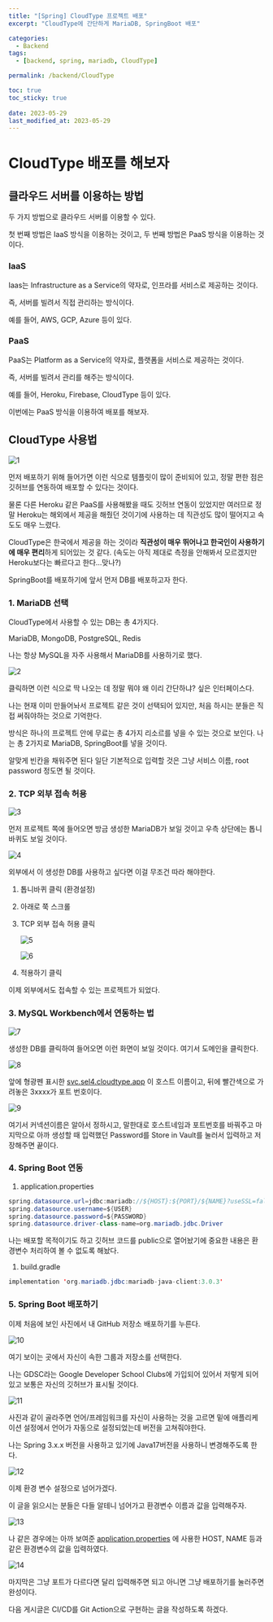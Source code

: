 ```yaml
---
title: "[Spring] CloudType 프로젝트 배포"
excerpt: "CloudType에 간단하게 MariaDB, SpringBoot 배포"

categories:
  - Backend
tags:
  - [backend, spring, mariadb, CloudType]

permalink: /backend/CloudType

toc: true
toc_sticky: true
 
date: 2023-05-29
last_modified_at: 2023-05-29
---
```


# CloudType 배포를 해보자

## 클라우드 서버를 이용하는 방법

두 가지 방법으로 클라우드 서버를 이용할 수 있다.

첫 번째 방법은 IaaS 방식을 이용하는 것이고, 두 번째 방법은 PaaS 방식을 이용하는 것이다.

### IaaS

Iaas는 Infrastructure as a Service의 약자로, 인프라를 서비스로 제공하는 것이다.

즉, 서버를 빌려서 직접 관리하는 방식이다.

예를 들어, AWS, GCP, Azure 등이 있다.

### PaaS

PaaS는 Platform as a Service의 약자로, 플랫폼을 서비스로 제공하는 것이다.

즉, 서버를 빌려서 관리를 해주는 방식이다.

예를 들어, Heroku, Firebase, CloudType 등이 있다.

이번에는 PaaS 방식을 이용하여 배포를 해보자.

## CloudType 사용법

![1](https://jsw6701.github.io/assets/images/posts_img/230529/1.png)

먼저 배포하기 위해 들어가면 이런 식으로 템플릿이 많이 준비되어 있고, 정말 편한 점은 깃허브를 연동하여 배포할 수 있다는 것이다.

물론 다른 Heroku 같은 PaaS를 사용해봤을 때도 깃허브 연동이 있었지만 여러므로 정말 Heroku는 해외에서 제공을 해줬던 것이기에 사용하는 데 직관성도 많이 떨어지고 속도도 매우 느렸다.

CloudType은 한국에서 제공을 하는 것이라 **직관성이 매우 뛰어나고 한국인이 사용하기에 매우 편리**하게 되어있는 것 같다. (속도는 아직 제대로 측정을 안해봐서 모르겠지만 Heroku보다는 빠르다고 한다…맞나?)

SpringBoot를 배포하기에 앞서 먼저 DB를 배포하고자 한다.

### 1. MariaDB 선택

CloudType에서 사용할 수 있는 DB는 총 4가지다.

MariaDB, MongoDB, PostgreSQL, Redis

나는 항상 MySQL을 자주 사용해서 MariaDB를 사용하기로 했다.

![2](https://jsw6701.github.io/assets/images/posts_img/230529/2.png)

클릭하면 이런 식으로 딱 나오는 데 정말 뭐야 왜 이리 간단하냐? 싶은 인터페이스다.

나는 현재 이미 만들어놔서 프로젝트 같은 것이 선택되어 있지만, 처음 하시는 분들은 직접 써줘야하는 것으로 기억한다.

방식은 하나의 프로젝트 안에 무료는 총 4가지 리소르를 넣을 수 있는 것으로 보인다. 나는 총 2가지로 MariaDB, SpringBoot를 넣을 것이다.

알맞게 빈칸을 채워주면 된다 일단 기본적으로 입력할 것은 그냥 서비스 이름, root password 정도면 될 것이다.

### 2. TCP 외부 접속 허용

![3](https://jsw6701.github.io/assets/images/posts_img/230529/3.png)

먼저 프로젝트 쪽에 들어오면 방금 생성한 MariaDB가 보일 것이고 우측 상단에는 톱니바퀴도 보일 것이다.

![4](https://jsw6701.github.io/assets/images/posts_img/230529/4.png)

외부에서 이 생성한 DB를 사용하고 싶다면 이걸 무조건 따라 해야한다.

1. 톱니바퀴 클릭 (환경설정)
2. 아래로 쭉 스크롤
3. TCP 외부 접속 허용 클릭

   ![5](https://jsw6701.github.io/assets/images/posts_img/230529/5.png)

   ![6](https://jsw6701.github.io/assets/images/posts_img/230529/6.png)

4. 적용하기 클릭

이제 외부에서도 접속할 수 있는 프로젝트가 되었다.

### 3. MySQL Workbench에서 연동하는 법

![7](https://jsw6701.github.io/assets/images/posts_img/230529/7.png)

생성한 DB를 클릭하여 들어오면 이런 화면이 보일 것이다. 여기서 도메인을 클릭한다.

![8](https://jsw6701.github.io/assets/images/posts_img/230529/8.png)

앞에 형광펜 표시한 [svc.sel4.cloudtype.app](http://svc.sel4.cloudtype.app) 이 호스트 이름이고, 뒤에 빨간색으로 가려놓은 3xxxx가 포트 번호이다.

![9](https://jsw6701.github.io/assets/images/posts_img/230529/9.png)

여기서 커넥션이름은 알아서 정하시고, 말한대로 호스트네임과 포트번호를 바꿔주고 마지막으로 아까 생성할 때 입력했던 Password를 Store in Vault를 눌러서 입력하고 저장해주면 끝이다.

### 4. Spring Boot 연동

1. application.properties

```java
spring.datasource.url=jdbc:mariadb://${HOST}:${PORT}/${NAME}?useSSL=false&useUnicode=true&serverTimezone=Asia/Seoul
spring.datasource.username=${USER}
spring.datasource.password=${PASSWORD}
spring.datasource.driver-class-name=org.mariadb.jdbc.Driver
```

나는 배포할 목적이기도 하고 깃허브 코드를 public으로 열어놨기에 중요한 내용은 환경변수 처리하여 볼 수 없도록 해놨다.

1. build.gradle

```java
implementation 'org.mariadb.jdbc:mariadb-java-client:3.0.3'
```

### 5. Spring Boot 배포하기

이제 처음에 보인 사진에서 내 GitHub 저장소 배포하기를 누른다.

![10](https://jsw6701.github.io/assets/images/posts_img/230529/10.png)

여기 보이는 곳에서 자신이 속한 그룹과 저장소를 선택한다.

나는 GDSC라는 Google Developer School Clubs에 가입되어 있어서 저렇게 되어있고 보통은 자신의 깃허브가 표시될 것이다.

![11](https://jsw6701.github.io/assets/images/posts_img/230529/11.png)

사진과 같이 골라주면 언어/프레임워크를 자신이 사용하는 것을 고르면 밑에 애플리케이션 설정에서 언어가 자동으로 설정되었는데 버전을 고쳐줘야한다.

나는 Spring 3.x.x 버전을 사용하고 있기에 Java17버전을 사용하니 변경해주도록 한다.

![12](https://jsw6701.github.io/assets/images/posts_img/230529/12.png)

이제 환경 변수 설정으로 넘어가겠다.

이 글을 읽으시는 분들은 다들 알테니 넘어가고 환경변수 이름과 값을 입력해주자.

![13](https://jsw6701.github.io/assets/images/posts_img/230529/13.png)

나 같은 경우에는 아까 보여준 [application.properties](http://application.properties) 에 사용한 HOST, NAME 등과 같은 환경변수의 값을 입력하였다.

![14](https://jsw6701.github.io/assets/images/posts_img/230529/14.png)

마지막은 그냥 포트가 다르다면 달리 입력해주면 되고 아니면 그냥 배포하기를 눌러주면 완성이다.

다음 게시글은 CI/CD를 Git Action으로 구현하는 글을 작성하도록 하겠다.